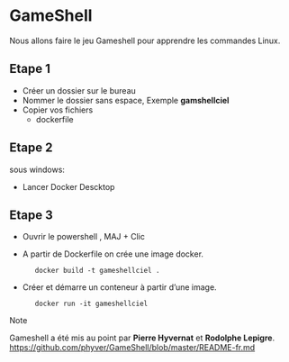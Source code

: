 # GameShell

Nous allons faire le jeu Gameshell pour apprendre les commandes Linux.


## Etape 1 
* Créer un dossier sur le bureau
* Nommer le dossier sans espace,     Exemple **gamshellciel**
* Copier vos fichiers
  * dockerfile
 

## Etape 2
sous windows:
* Lancer Docker Descktop

## Etape 3
* Ouvrir le powershell , MAJ + Clic
- A partir de Dockerfile on crée une image docker.

         docker build -t gameshellciel .
  
- Créer et démarre un conteneur à partir d’une image.

         docker run -it gameshellciel


> [!NOTE]
> Gameshell a été mis au point par **Pierre Hyvernat** et **Rodolphe Lepigre**.
> https://github.com/phyver/GameShell/blob/master/README-fr.md
